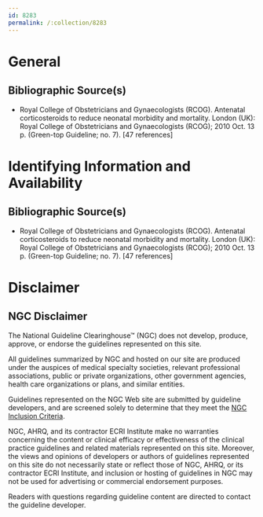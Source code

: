 ```yaml
---
id: 8283
permalink: /:collection/8283
---
```


# General

## Bibliographic Source(s)

- Royal College of Obstetricians and Gynaecologists (RCOG). Antenatal corticosteroids to reduce neonatal morbidity and mortality. London (UK): Royal College of Obstetricians and Gynaecologists (RCOG); 2010 Oct. 13 p. (Green-top Guideline; no. 7). [47 references]

# Identifying Information and Availability

## Bibliographic Source(s)

- Royal College of Obstetricians and Gynaecologists (RCOG). Antenatal corticosteroids to reduce neonatal morbidity and mortality. London (UK): Royal College of Obstetricians and Gynaecologists (RCOG); 2010 Oct. 13 p. (Green-top Guideline; no. 7). [47 references]

# Disclaimer

## NGC Disclaimer

The National Guideline Clearinghouse™ (NGC) does not develop, produce, approve, or endorse the guidelines represented on this site.

All guidelines summarized by NGC and hosted on our site are produced under the auspices of medical specialty societies, relevant professional associations, public or private organizations, other government agencies, health care organizations or plans, and similar entities.

Guidelines represented on the NGC Web site are submitted by guideline developers, and are screened solely to determine that they meet the [NGC Inclusion Criteria](/help-and-about/summaries/inclusion-criteria).

NGC, AHRQ, and its contractor ECRI Institute make no warranties concerning the content or clinical efficacy or effectiveness of the clinical practice guidelines and related materials represented on this site. Moreover, the views and opinions of developers or authors of guidelines represented on this site do not necessarily state or reflect those of NGC, AHRQ, or its contractor ECRI Institute, and inclusion or hosting of guidelines in NGC may not be used for advertising or commercial endorsement purposes.

Readers with questions regarding guideline content are directed to contact the guideline developer.

